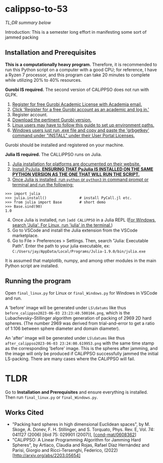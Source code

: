 # calippso-to-53
_TL;DR summary below_

Introduction:
This is a semester long effort in manifesting some sort of jammed packing

## Installation and Prerequisites
__This is a computationally heavy program.__ Therefore, it is recommended to run this Python script on a computer
with a good CPU; for reference, I have a Ryzen 7 processor, and this program can take 20 minutes to complete 
while utilizing 20% to 40% resources.

__Gurobi IS required.__ The second version of CALiPPSO does not run with GLPK.

1. [Register for free Gurobi Academic License with Academia email.](https://www.gurobi.com/features/academic-named-user-license/)
2. [Click 'Register for a free Gurobi account as an academic and log in.'](https://portal.gurobi.com/iam/register/)
3. Register account.
4. [Download the pertinent Gurobi version.](https://www.gurobi.com/downloads/gurobi-software/)
5. [Linux users may have to follow this guide to set up environment paths.](https://ca.cs.uni-bonn.de/doku.php?id=tutorial:gurobi-install)
6. [Windows users just run .exe file and copy and paste the 'grbgetkey' command under "INSTALL" under their User Portal Licenses.](https://portal.gurobi.com/iam/licenses/list/)


Gurobi should be installed and registered on your machine.

__Julia IS required.__ The CALLiPPSO runs on Julia.

1. [Julia installation for platforms are documented on their website.](https://julialang.org/downloads/)
2. [Install PyJulia, __ENSURING THAT PyJulia IS INSTALLED ON THE SAME PYTHON VERSION AS THE ONE THAT WILL RUN THE SCRIPT.__](https://pyjulia.readthedocs.io/en/latest/installation.html)
3. [Once Julia is installed, run `python` or `python3` in command prompt or terminal and run the following:](https://github.com/JuliaPy/pyjulia#quick-usage)
```$ python3
>>> import julia
>>> julia.install()               # install PyCall.jl etc.
>>> from julia import Base        # short demo
>>> Base.sind(90)
1.0
```
4. Once Julia is installed, run `]add CALiPPSO` in a Julia REPL ([For Windows, search 'Julia'. For Linux, run 'julia' in the terminal.](https://docs.juliahub.com/CALiPPSO/vkUrj/0.2.1/installation.html))
5. Go to VSCode and install the Julia extension from the VSCode marketplace.
6. Go to File > Preferences > Settings. Then, search "Julia: Executable Path". Enter the path to your julia executable, ex: `C:/Users/jay/AppData/Local/Programs/Julia-1.9.0/bin/julia.exe`

It is assumed that matplotlib, numpy, and among other modules in the main Python script are installed.


## Running the program
Open `final_linux.py` for Linux or `final_Windows.py` for Windows in VSCode and run.

A 'before' image will be generated under `LS\datums` like thus `before_calippso2023-06-03 23:23:40.500104.png`, which is the Lubachevsky–Stillinger algorithm generation of packing of 2969 2D hard spheres. (The number 2969 
was derived from trial-and-error to get a ratio of 1:106 between sphere diameter and domain diameter). 

An 'after' image will be generated under `LS\datums` like thus `after_calippso2023-06-03 23:24:00.619953.png` with the same time stamp as the corresponding 'before' image. This is the spheres after jamming, and the 
image will only be produced if CALiPPSO successfully jammed the initial LS-packing. There are many cases where the CALiPPSO will fail.

# TLDR
Go to __Installation and Prerequisites__ and ensure everything is installed. Then run `final_linux.py` or `final_Windows.py`.

## Works Cited

* "Packing hard spheres in high dimensional Euclidean spaces", by M. Skoge, A. Donev, F. H. Stillinger, and S. Torquato, Phys. Rev. E, Vol. 74: 041127 (2006) [ibid 75: 029901 (2007)], [[cond-mat/0608362](https://arxiv.org/abs/cond-mat/0608362)]
* "CALiPPSO: A Linear Programming Algorithm for Jamming Hard Spheres", by Artiaco, Claudia and Rojas, Rafael Díaz Hernández and Parisi, Giorgio and Ricci-Tersenghi, Federico, (2022) [http://arxiv.org/abs/2203.05654] 


